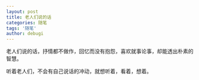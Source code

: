 ```yaml
---
layout: post
title: 老人们说的话
categories: 随笔
tags: '随笔'
author: debugi
---
```


老人们说的话，抒情都不做作，回忆而没有抱怨，喜欢就事论事，却能透出朴素的智慧。  

听着老人们，不会有自己说话的冲动，就想听着，看着，想着。 
